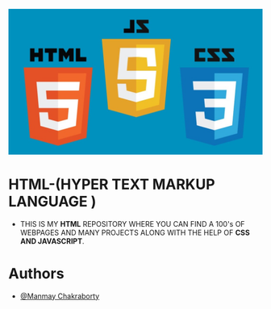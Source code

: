 <!-- ![Logo](html.jpg) -->
<kbd>![html](html.jpg)</kbd>

    
# HTML-(HYPER TEXT MARKUP LANGUAGE )
 -  THIS IS MY **HTML** REPOSITORY WHERE YOU CAN FIND A 100's OF WEBPAGES AND MANY PROJECTS ALONG WITH THE HELP OF **CSS AND JAVASCRIPT**.


# Authors

- [@Manmay Chakraborty](https://www.github.com/manmay2)

 
